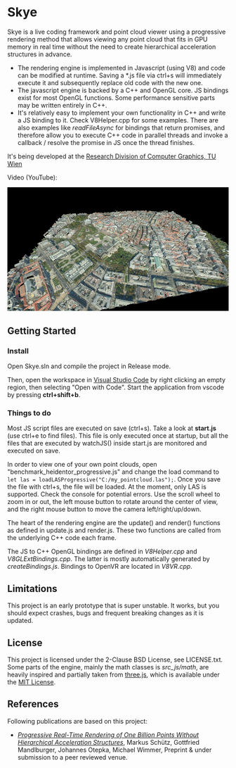 # Skye

Skye is a live coding framework and point cloud viewer using a progressive rendering method that allows viewing any point cloud that fits in GPU memory in real time without the need to create hierarchical acceleration structures in advance. 

* The rendering engine is implemented in Javascript (using V8) and code can be modified at runtime. Saving a *.js file via ctrl+s will immediately execute it and subsequently replace old code with the new one. 
* The javascript engine is backed by a C++ and OpenGL core. JS bindings exist for most OpenGL functions. Some performance sensitive parts may be written entirely in C++.
* It's relatively easy to implement your own functionality in C++ and write a JS binding to it. Check V8Helper.cpp for some examples. There are also examples like _readFileAsync_ for bindings that return promises, and therefore allow you to execute C++ code in parallel threads and invoke a callback / resolve the promise in JS once the thread finishes.

It's being developed at the [Research Division of Computer Graphics, TU Wien](https://www.cg.tuwien.ac.at/)  

Video (YouTube):

<a href="https://www.youtube.com/watch?v=6_ivIcynok8" target="_blank">
	<img src="./resources/images/video_preview.jpg" />
</a>

## Getting Started

### Install

Open Skye.sln and compile the project in Release mode. 

Then, open the workspace in [Visual Studio Code](https://code.visualstudio.com/) by right clicking an empty region, then selecting "Open with Code". Start the application from vscode by pressing __ctrl+shift+b__.

### Things to do

Most JS script files are executed on save (ctrl+s). Take a look at __start.js__ (use ctrl+e to find files). This file is only executed once at startup, but all the files that are executed by watchJS() inside start.js are monitored and executed on save. 

In order to view one of your own point clouds, open "benchmark_heidentor_progressive.js" and change the load command to ```let las = loadLASProgressive("C:/my_pointcloud.las");```. Once you save the file with ctrl+s, the file will be loaded. At the moment, only LAS is supported. Check the console for potential errors. Use the scroll wheel to zoom in or out, the left mouse button to rotate around the center of view, and the right mouse button to move the camera left/right/up/down. 

The heart of the rendering engine are the update() and render() functions as defined in update.js and render.js. These two functions are called from the underlying C++ code each frame. 

The JS to C++ OpenGL bindings are defined in _V8Helper.cpp_ and _V8GLExtBindings.cpp_. The latter is mostly automatically generated by _createBindings.js_. Bindings to OpenVR are located in _V8VR.cpp_.

## Limitations

This project is an early prototype that is super unstable. It works, but you should expect crashes, bugs and frequent breaking changes as it is updated.

## License

This project is licensed under the 2-Clause BSD License, see LICENSE.txt.
Some parts of the engine, mainly the math classes is *src_js/math*, are heavily inspired and partially taken from [three.js](https://github.com/mrdoob/three.js/), which is available under the [MIT License](https://github.com/mrdoob/three.js/blob/dev/LICENSE).

## References

Following publications are based on this project:

* [*Progressive Real-Time Rendering of One Billion Points Without Hierarchical Acceleration Structures*](https://www.cg.tuwien.ac.at/research/publications/2019/TR%20193-2-2019-4/), Markus Schütz, Gottfried Mandlburger, Johannes Otepka, Michael Wimmer, Preprint & under submission to a peer reviewed venue.
